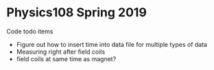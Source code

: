 # Physics108 Spring 2019

Code todo items
- Figure out how to insert time into data file for multiple types of data
- Measuring right after field coils
- field coils at same time as magnet?